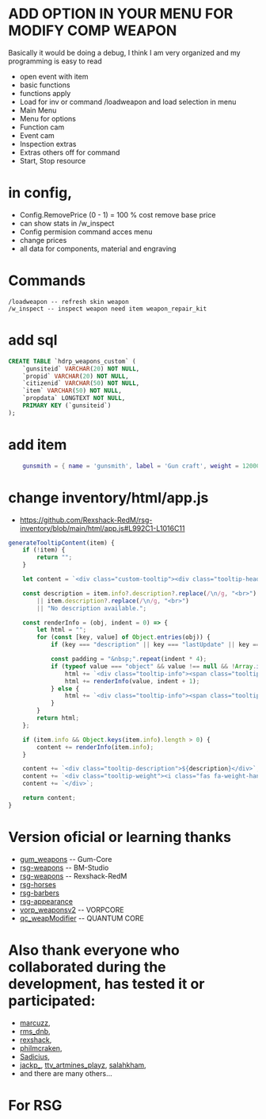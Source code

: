 # ADD OPTION IN YOUR MENU FOR MODIFY COMP WEAPON

Basically it would be doing a debug, I think I am very organized and my programming is easy to read
- open event with item
- basic functions
- functions apply
- Load for inv or command /loadweapon and load selection in menu
- Main Menu
- Menu for options
- Function cam
- Event cam
- Inspection extras
- Extras others off for command
- Start, Stop resource

# in config, 
- Config.RemovePrice (0 - 1) = 100 % cost remove base price
- can show stats in /w_inspect
- Config permision command acces menu
- change prices 
- all data for components, material and engraving

# Commands

```
/loadweapon -- refresh skin weapon
/w_inspect -- inspect weapon need item weapon_repair_kit
```

# add sql
```sql
CREATE TABLE `hdrp_weapons_custom` (
    `gunsiteid` VARCHAR(20) NOT NULL,
    `propid` VARCHAR(20) NOT NULL,
    `citizenid` VARCHAR(50) NOT NULL,
    `item` VARCHAR(50) NOT NULL,
    `propdata` LONGTEXT NOT NULL,
    PRIMARY KEY (`gunsiteid`)
);
```
# add item
```lua
    gunsmith = { name = 'gunsmith', label = 'Gun craft', weight = 12000, type = 'item', image = 'guncraft.png', unique = false, useable = true,  shouldClose = true, description = 'Placeholder'},

```

# change inventory/html/app.js
- https://github.com/Rexshack-RedM/rsg-inventory/blob/main/html/app.js#L992C1-L1016C11
```js
generateTooltipContent(item) {
    if (!item) {
        return "";
    }

    let content = `<div class="custom-tooltip"><div class="tooltip-header">${item.label}</div><hr class="tooltip-divider">`;

    const description = item.info?.description?.replace(/\n/g, "<br>") 
        || item.description?.replace(/\n/g, "<br>") 
        || "No description available.";

    const renderInfo = (obj, indent = 0) => {
        let html = "";
        for (const [key, value] of Object.entries(obj)) {
            if (key === "description" || key === "lastUpdate" || key === "componentshash") continue;

            const padding = "&nbsp;".repeat(indent * 4);
            if (typeof value === "object" && value !== null && !Array.isArray(value)) {
                html += `<div class="tooltip-info"><span class="tooltip-info-key">${padding}${this.formatKey(key)}:</span></div>`;
                html += renderInfo(value, indent + 1);
            } else {
                html += `<div class="tooltip-info"><span class="tooltip-info-key">${padding}${this.formatKey(key)}:</span> ${value}</div>`;
            }
        }
        return html;
    };

    if (item.info && Object.keys(item.info).length > 0) {
        content += renderInfo(item.info);
    }

    content += `<div class="tooltip-description">${description}</div>`;
    content += `<div class="tooltip-weight"><i class="fas fa-weight-hanging"></i> ${item.weight != null ? (item.weight / 1000).toFixed(1) : "N/A"}kg</div>`;
    content += `</div>`;

    return content;
}
```


# Version oficial or learning thanks
- [gum_weapons](https://github.com/Gum-Core/gum_weapons) -- Gum-Core
- [rsg-weapons](https://github.com/BM-Studio/rsg-weapons) -- BM-Studio
- [rsg-weapons](https://github.com/Rexshack-RedM/rsg-weapons) -- Rexshack-RedM
- [rsg-horses](https://github.com/Rexshack-RedM/rsg-horses)
- [rsg-barbers](https://github.com/Rexshack-RedM/rsg-barbers)
- [rsg-appearance](https://github.com/Rexshack-RedM/rsg-appearance)
- [vorp_weaponsv2](https://github.com/VORPCORE/vorp_weaponsv2) -- VORPCORE
- [qc_weapModifier](https://github.com/Artmines/qc_weapModifier) -- QUANTUM CORE

# Also thank everyone who collaborated during the development, has tested it or participated:
- [marcuzz](https://github.com/realmarcuzz/),
- [rms_dnb](https://github.com/RMS-dnb/),
- [rexshack](https://github.com/Rexshack-RedM/),
- [philmcraken](https://github.com/mrskunky69/),
- [Sadicius](https://github.com/Sadicius),
- [jackp_](https://github.com/Jewsie/), [ttv_artmines_playz](https://github.com/Artmines/), [salahkham](https://www.youtube.com/channel/UC_-sYXe5B4qInE_ZGw6DITg),
- and there are many others...

# For RSG
